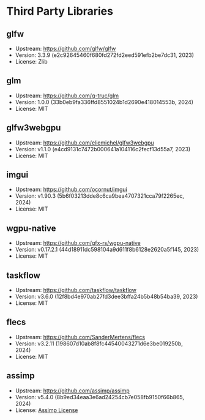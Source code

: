# Third Party Libraries

## glfw

- Upstream: https://github.com/glfw/glfw
- Version: 3.3.9 (e2c92645460f680fd272fd2eed591efb2be7dc31, 2023)
- License: Zlib

## glm

- Upstream: https://github.com/g-truc/glm
- Version: 1.0.0 (33b0eb9fa336ffd8551024b1d2690e418014553b, 2024)
- License: MIT

## glfw3webgpu

- Upstream: https://github.com/eliemichel/glfw3webgpu
- Version: v1.1.0 (e4cd9131c7472b000641a104116c2fecf13d55a7, 2023)
- License: MIT

## imgui

- Upstream: https://github.com/ocornut/imgui
- Version: v1.90.3 (5b6f03213dde8c6ca9bea4707321cca79f2265ec, 2024)
- License: MIT

## wgpu-native

- Upstream: https://github.com/gfx-rs/wgpu-native
- Version: v0.17.2.1 (44d18911dc598104a9d611f8b6128e2620a5f145, 2023)
- License: MIT

## taskflow

- Upstream: https://github.com/taskflow/taskflow
- Version: v3.6.0 (12f8bd4e970ab27fd3dee3bffa24b5b48b54ba39, 2023)
- License: MIT


## flecs

- Upstream: https://github.com/SanderMertens/flecs
- Version: v3.2.11 (198607d10ab8f8fc44540043271d6e3be019250b, 2024)
- License: MIT

## assimp

- Upstream: https://github.com/assimp/assimp
- Version: v5.4.0 (8b9ed34eaa3e6ad24254cb7e058fb9150f66b865, 2024)
- License: [Assimp License](./AssimpLicense.md)



